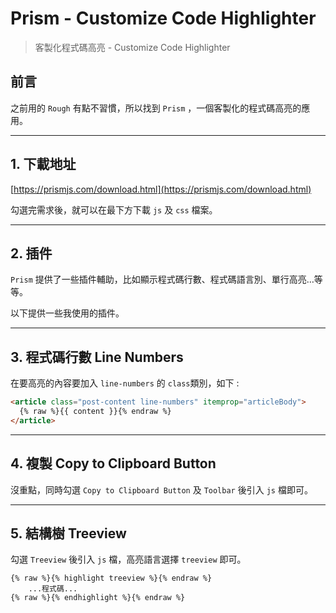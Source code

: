 # Prism - Customize Code Highlighter


> 客製化程式碼高亮 - Customize Code Highlighter

<!--more-->

## 前言

之前用的 `Rough` 有點不習慣，所以找到 `Prism` ，一個客製化的程式碼高亮的應用。

---

## 1. 下載地址

[https://prismjs.com/download.html](https://prismjs.com/download.html)

勾選完需求後，就可以在最下方下載 `js` 及 `css` 檔案。

---

## 2. 插件

`Prism` 提供了一些插件輔助，比如顯示程式碼行數、程式碼語言別、單行高亮…等等。

以下提供一些我使用的插件。

---

## 3. 程式碼行數 Line Numbers

在要高亮的內容要加入 `line-numbers` 的 `class`類別，如下 :

```html
<article class="post-content line-numbers" itemprop="articleBody">
  {% raw %}{{ content }}{% endraw %}
</article>
```

---

## 4. 複製 Copy to Clipboard Button

沒重點，同時勾選 `Copy to Clipboard Button` 及 `Toolbar` 後引入 `js` 檔即可。

---

## 5. 結構樹 Treeview

勾選 `Treeview` 後引入 `js` 檔，高亮語言選擇 `treeview` 即可。

```liquid
{% raw %}{% highlight treeview %}{% endraw %}
    ...程式碼...
{% raw %}{% endhighlight %}{% endraw %}
```
